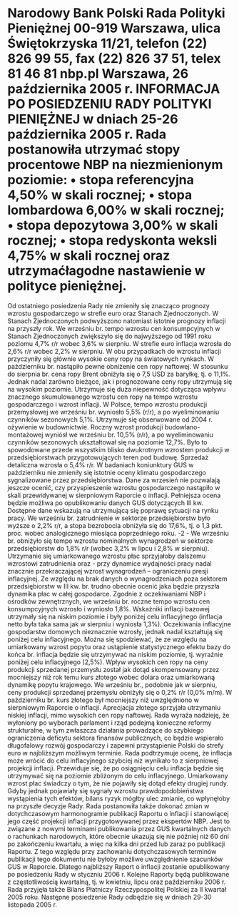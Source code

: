 Narodowy Bank Polski
Rada Polityki Pieniężnej
00-919 Warszawa, ulica Świętokrzyska 11/21, telefon (22) 826 99 55, fax (22) 826 37 51,
telex 81 46 81 nbp.pl
Warszawa, 26 października 2005 r.
INFORMACJA PO POSIEDZENIU RADY POLITYKI PIENIĘŻNEJ
w dniach 25-26 października 2005 r.
Rada postanowiła utrzymać stopy procentowe NBP na niezmienionym poziomie:
• stopa referencyjna 4,50% w skali rocznej;
• stopa lombardowa 6,00% w skali rocznej;
• stopa depozytowa 3,00% w skali rocznej;
• stopa redyskonta weksli 4,75% w skali rocznej
oraz utrzymaćłagodne nastawienie w polityce pieniężnej.
==================================================================
Od ostatniego posiedzenia Rady nie zmieniły się znacząco prognozy wzrostu gospodarczego
w strefie euro oraz Stanach Zjednoczonych. W Stanach Zjednoczonych podwyższono natomiast
istotnie prognozy inflacji na przyszły rok. We wrześniu br. tempo wzrostu cen konsumpcyjnych w
Stanach Zjednoczonych zwiększyło się do najwyższego od 1991 roku poziomu 4,7% r/r wobec
3,6% w sierpniu. W strefie euro inflacja wzrosła do 2,6% r/r wobec 2,2% w sierpniu. W obu
przypadkach do wzrostu inflacji przyczyniły się głównie wysokie ceny ropy na światowych
rynkach. W październiku br. nastąpiło pewne obniżenie cen ropy naftowej. W stosunku do sierpnia
br. cena ropy Brent obniżyła się o 7,5 USD za baryłkę, tj. o 11,1%. Jednak nadal zarówno bieżące,
jak i prognozowane ceny ropy utrzymują się na wysokim poziomie. Utrzymuje się duża niepewność
dotycząca wpływu znacznego skumulowanego wzrostu cen ropy na tempo wzrostu gospodarczego i
wzrost inflacji.
W Polsce, tempo wzrostu produkcji przemysłowej we wrześniu br. wyniosło 5,5% (r/r), a po
wyeliminowaniu czynników sezonowych 5,1%. Utrzymuje się obserwowane od 2004 r. ożywienie
w budownictwie. Roczny wzrost produkcji budowlano-montażowej wyniósł we wrześniu br. 10,5%
(r/r), a po wyeliminowaniu czynników sezonowych ukształtował się na poziomie 12,7%. Było to
spowodowane przede wszystkim blisko dwukrotnym wzrostem produkcji w przedsiębiorstwach
przygotowujących teren pod budowę. Sprzedaż detaliczna wzrosła o 5,4% r/r. W badaniach
koniunktury GUS w październiku nie zmieniły się istotnie oceny klimatu gospodarczego
sygnalizowane przez przedsiębiorstwa.
Dane za wrzesień nie pozwalają jeszcze ocenić, czy przyspieszenie wzrostu gospodarczego
nastąpiło w skali przewidywanej w sierpniowym Raporcie o inflacji. Pełniejsza ocena będzie
możliwa po opublikowaniu danych GUS dotyczących III kw.
Dostępne dane wskazują na utrzymującą się poprawę sytuacji na rynku pracy. We wrześniu
br. zatrudnienie w sektorze przedsiębiorstw było wyższe o 2,2% r/r, a stopa bezrobocia obniżyła się
do 17,6%, tj. o 1,3 pkt. proc. wobec analogicznego miesiąca poprzedniego roku.
-2 -
We wrześniu br. obniżyło się tempo wzrostu nominalnych wynagrodzeń w sektorze
przedsiębiorstw do 1,8% r/r (wobec 3,2% w lipcu i 2,8% w sierpniu). Utrzymanie się
umiarkowanego wzrostu płac sprzyjałoby dalszemu wzrostowi zatrudnienia oraz - przy dynamice
wydajności pracy nadal znacznie przekraczającej wzrost wynagrodzeń – ograniczeniu presji
inflacyjnej. Ze względu na brak danych o wynagrodzeniach poza sektorem przedsiębiorstw w III
kw. br. trudno obecnie ocenić jaka będzie przyszła dynamika płac w całej gospodarce.
Zgodnie z oczekiwaniami NBP i ośrodków zewnętrznych, we wrześniu br. roczne tempo
wzrostu cen konsumpcyjnych wzrosło i wyniosło 1,8%. Wskaźniki inflacji bazowej utrzymały się
na niskim poziomie i były poniżej celu inflacyjnego (inflacja netto była taka sama jak w sierpniu i
wyniosła 1,3%). Oczekiwania inflacyjne gospodarstw domowych nieznacznie wzrosły, jednak
nadal kształtują się poniżej celu inflacyjnego. Można się spodziewać, że ze względu na
umiarkowany wzrost popytu oraz ustąpienie statystycznego efektu bazy do końca br. inflacja będzie
się utrzymywać na niskim poziomie, tj. wyraźnie poniżej celu inflacyjnego (2,5%).
Wpływ wysokich cen ropy na ceny produkcji sprzedanej przemysłu został jak dotąd
skompensowany przez mocniejszy niż rok temu kurs złotego wobec dolara oraz umiarkowaną
dynamikę popytu krajowego. We wrześniu br., podobnie jak w sierpniu, ceny produkcji sprzedanej
przemysłu obniżyły się o 0,2% r/r (0,0% m/m).
W październiku br. kurs złotego był mocniejszy niż uwzględniono w sierpniowym Raporcie
o inflacji. Aprecjacja złotego sprzyjała utrzymaniu niskiej inflacji, mimo wysokich cen ropy
naftowej.
Rada wyraża nadzieję, że wyłoniony po wyborach parlament i rząd podejmą konieczne
reformy strukturalne, w tym zwłaszcza działania prowadzące do szybkiego ograniczenia deficytu
sektora finansów publicznych, co będzie wspierało długofalowy rozwój gospodarczy i zapewni
przystąpienie Polski do strefy euro w najbliższym możliwym terminie.
Rada podtrzymuje ocenę, że inflacja może wrócić do celu inflacyjnego szybciej niż
wynikało to z sierpniowej projekcji inflacji. Przewiduje się, że po osiągnięciu celu inflacja będzie
się utrzymywać się na poziomie zbliżonym do celu inflacyjnego. Umiarkowany wzrost płac
świadczy o tym, że nie pojawiły się dotąd efekty drugiej rundy. Gdyby jednak pojawiały się
sygnały wzrostu prawdopodobieństwa wystąpienia tych efektów, bilans ryzyk mógłby ulec zmianie,
co wpłynęłoby na przyszłe decyzje Rady.
Rada postanowiła także dokonać zmian w dotychczasowym harmonogramie publikacji
Raportu o inflacji i stanowiącej jego część projekcji inflacji przygotowywanej przez ekspertów
NBP. Jest to związane z nowymi terminami publikowania przez GUS kwartalnych danych o
rachunkach narodowych, które obecnie ukazują się nie później niż 60 dni po zakończeniu kwartału,
a więc na kilka dni przed lub zaraz po publikacji Raportu. Z tego względu przy zachowaniu
dotychczasowych terminów publikacji tego dokumentu nie byłoby możliwe uwzględnienie
szacunków GUS w Raporcie. Dlatego najbliższy Raport o inflacji zostanie opublikowany po
posiedzeniu Rady w styczniu 2006 r. Kolejne Raporty będą publikowane z częstotliwością
kwartalną, tj. w kwietniu, lipcu oraz październiku 2006 r.
Rada przyjęła także Bilans Płatniczy Rzeczypospolitej Polskiej za II kwartał 2005 roku.
Następne posiedzenie Rady odbędzie się w dniach 29-30 listopada 2005 r.
